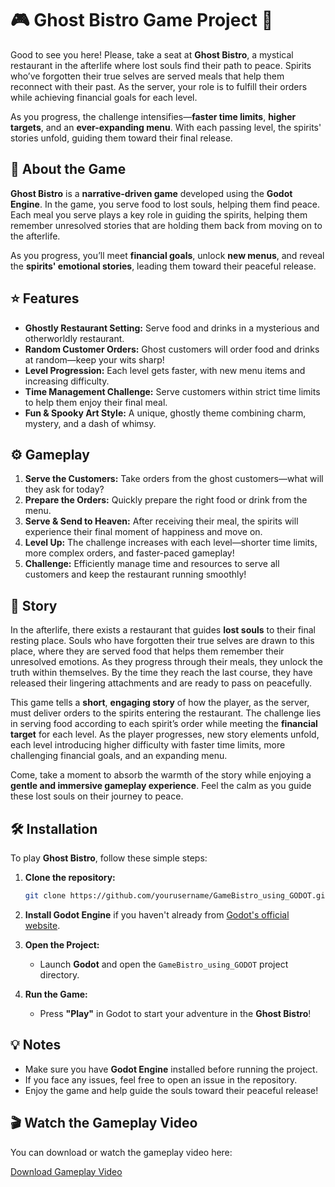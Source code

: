 # 🎮 **Ghost Bistro Game Project** 👻

Good to see you here! Please, take a seat at **Ghost Bistro**, a mystical restaurant in the afterlife where lost souls find their path to peace. Spirits who’ve forgotten their true selves are served meals that help them reconnect with their past. As the server, your role is to fulfill their orders while achieving financial goals for each level. 

As you progress, the challenge intensifies—**faster time limits**, **higher targets**, and an **ever-expanding menu**. With each passing level, the spirits' stories unfold, guiding them toward their final release.



## 📜 **About the Game**

**Ghost Bistro** is a **narrative-driven game** developed using the **Godot Engine**. In the game, you serve food to lost souls, helping them find peace. Each meal you serve plays a key role in guiding the spirits, helping them remember unresolved stories that are holding them back from moving on to the afterlife. 

As you progress, you’ll meet **financial goals**, unlock **new menus**, and reveal the **spirits' emotional stories**, leading them toward their peaceful release.



## ⭐ **Features**

- **Ghostly Restaurant Setting:** Serve food and drinks in a mysterious and otherworldly restaurant.
- **Random Customer Orders:** Ghost customers will order food and drinks at random—keep your wits sharp!
- **Level Progression:** Each level gets faster, with new menu items and increasing difficulty.
- **Time Management Challenge:** Serve customers within strict time limits to help them enjoy their final meal.
- **Fun & Spooky Art Style:** A unique, ghostly theme combining charm, mystery, and a dash of whimsy.



## ⚙️ **Gameplay**

1. **Serve the Customers:** Take orders from the ghost customers—what will they ask for today?
2. **Prepare the Orders:** Quickly prepare the right food or drink from the menu.
3. **Serve & Send to Heaven:** After receiving their meal, the spirits will experience their final moment of happiness and move on.
4. **Level Up:** The challenge increases with each level—shorter time limits, more complex orders, and faster-paced gameplay!
5. **Challenge:** Efficiently manage time and resources to serve all customers and keep the restaurant running smoothly!



## 🌟 **Story**

In the afterlife, there exists a restaurant that guides **lost souls** to their final resting place. Souls who have forgotten their true selves are drawn to this place, where they are served food that helps them remember their unresolved emotions. As they progress through their meals, they unlock the truth within themselves. By the time they reach the last course, they have released their lingering attachments and are ready to pass on peacefully.

This game tells a **short**, **engaging story** of how the player, as the server, must deliver orders to the spirits entering the restaurant. The challenge lies in serving food according to each spirit’s order while meeting the **financial target** for each level. As the player progresses, new story elements unfold, each level introducing higher difficulty with faster time limits, more challenging financial goals, and an expanding menu.

Come, take a moment to absorb the warmth of the story while enjoying a **gentle and immersive gameplay experience**. Feel the calm as you guide these lost souls on their journey to peace.



## 🛠️ **Installation**

To play **Ghost Bistro**, follow these simple steps:

1. **Clone the repository:**
    ```bash
    git clone https://github.com/yourusername/GameBistro_using_GODOT.git
    ```

2. **Install Godot Engine** if you haven't already from [Godot's official website](https://godotengine.org/download).

3. **Open the Project:**
    - Launch **Godot** and open the `GameBistro_using_GODOT` project directory.

4. **Run the Game:**
    - Press **"Play"** in Godot to start your adventure in the **Ghost Bistro**!



## 💡 **Notes**

- Make sure you have **Godot Engine** installed before running the project. 
- If you face any issues, feel free to open an issue in the repository.
- Enjoy the game and help guide the souls toward their peaceful release!

## 🎬 **Watch the Gameplay Video**

You can download or watch the gameplay video here:

[Download Gameplay Video]([https://github.com/yourusername/GameBistro_using_GODOT/blob/main/gameplay.mp4](https://github.com/Taksanant/Ghost_bistro-Game-Project/blob/main/GameVideo/GhostBistro%20(DEBUG)%202566-09-27%2013-22-28.mp4))



